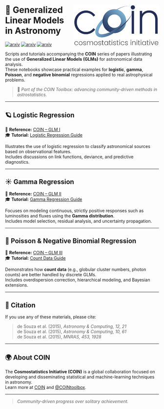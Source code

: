 # <img align="right" src="https://github.com/COINtoolbox/brand-assets/blob/main/logo/COIN_2024_Logo.svg" width="280">

# 🌌 Generalized Linear Models in Astronomy  

[![arxiv](http://img.shields.io/badge/arXiv-1503.07736-lightgrey.svg?style=plastic)](http://arxiv.org/abs/1409.7696) 
[![arxiv](http://img.shields.io/badge/arXiv-1503.07736-lightgrey.svg?style=plastic)](http://arxiv.org/abs/1409.7696) 
[![arxiv](http://img.shields.io/badge/arXiv-1503.07736-lightgrey.svg?style=plastic)](http://arxiv.org/abs/1409.7696)

Scripts and tutorials accompanying the **COIN** series of papers illustrating the use of **Generalized Linear Models (GLMs)** for astronomical data analysis.  
These notebooks showcase practical examples for **logistic**, **gamma**, **Poisson**, and **negative binomial** regressions applied to real astrophysical problems.

> 🧠 _Part of the COIN Toolbox: advancing community-driven methods in astrostatistics._

---

## 🪐 Logistic Regression  

📘 **Reference:** [COIN – GLM I](http://adsabs.harvard.edu/abs/2015A%26C....12...21D)  
🎓 **Tutorial:** [Logistic Regression Guide](https://github.com/COINtoolbox/GLM_Tutorial/blob/master/Logit/doc/Logit.md)

Illustrates the use of logistic regression to classify astronomical sources based on observational features.  
Includes discussions on link functions, deviance, and predictive diagnostics.


---

## ☀️ Gamma Regression  

📘 **Reference:** [COIN – GLM II](https://adsabs.harvard.edu/abs/2015A&C....10...61E)  
🎓 **Tutorial:** [Gamma Regression Guide](https://github.com/COINtoolbox/CosmoPhotoz)

Focuses on modeling continuous, strictly positive responses such as luminosities and fluxes using the **Gamma distribution**.  
Includes model selection, residual analysis, and uncertainty propagation.


---

## 🌠 Poisson & Negative Binomial Regression  

📘 **Reference:** [COIN – GLM III](http://adsabs.harvard.edu/abs/2015MNRAS.453.1928D)  
🎓 **Tutorial:** [Count Data Guide](https://github.com/COINtoolbox/GLM_Tutorial/blob/master/Count/doc/Count.md)

Demonstrates how **count data** (e.g., globular cluster numbers, photon counts) are better handled by discrete GLMs.  
Includes overdispersion correction, hierarchical modeling, and Bayesian extensions.


---

## 🧩 Citation  

If you use any of these materials, please cite:

> de Souza et al. (2015), *Astronomy & Computing, 12, 21*  
> de Souza et al. (2015), *Astronomy & Computing, 10, 61*  
> de Souza et al. (2015), *MNRAS, 453, 1928*

---

## 🌍 About COIN  

The **Cosmostatistics Initiative (COIN)** is a global collaboration focused on developing and disseminating statistical and machine-learning techniques in astronomy.  
Learn more at [COIN](https://cosmostatistics-initiative.org) and [@COINtoolbox](https://github.com/COINtoolbox).

---

> _Community-driven progress over solitary achievement._

